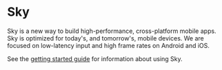 Sky
===

Sky is a new way to build high-performance, cross-platform mobile apps.
Sky is optimized for today's, and tomorrow's, mobile devices. We are
focused on low-latency input and high frame rates on Android and iOS.

See the [getting started guide](https://flutter.github.io/getting-started/) for
information about using Sky.
